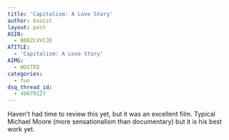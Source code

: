 ```yaml
---
title: 'Capitalism: A Love Story'
author: bsoist
layout: post
ASIN:
  - B002LVVCJE
ATITLE:
  - 'Capitalism: A Love Story'
AIMG:
  - HOSTED
categories:
  - fun
dsq_thread_id:
  - 49079127
---
```

Haven&#8217;t had time to review this yet, but it was an excellent film. Typical Michael Moore (more sensationalism than documentary) but it is his best work yet.
